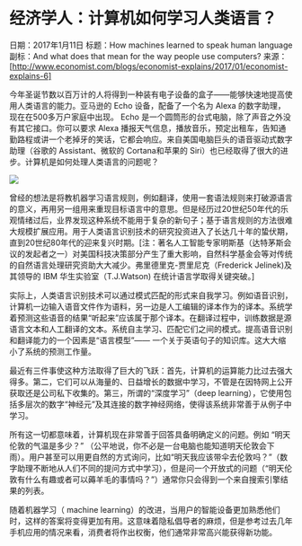 # 经济学人：计算机如何学习人类语言？

日期：2017年1月11日
标题：How machines learned to speak human language
副标：And what does that mean for the way people use computers?
来源：[http://www.economist.com/blogs/economist-explains/2017/01/economist-explains-6]

今年圣诞节数以百万计的人将得到一种装有电子设备的盒子——能够快速地提高使用人类语言的能力。亚马逊的 Echo 设备，配备了一个名为 Alexa 的数字助理，现在在500多万户家庭中出现。 Echo 是一个圆筒形的台式电脑，除了声音之外没有其它接口。你可以要求 Alexa 播报天气信息，播放音乐，预定出租车，告知通勤路程或讲一个老掉牙的笑话，它都会响应。来自美国电脑巨头的语音驱动式数字助理（谷歌的 Assistant、微软的 Cortana和苹果的 Siri）也已经取得了很大的进步。计算机是如何处理人类语言的问题呢？

![](http://riboseyim-qiniu.riboseyim.com/NLP_Amazon_Echo.jpg)

曾经的想法是将教机器学习语言规则，例如翻译，使用一套语法规则来打破源语言的意义，再用另一组用来重现目标语言中的意思。但是经历过20世纪50年代的乐观情绪过后，业界发现这种系统不能用于复杂的新句子；基于语言规则的方法很难大规模扩展应用。用于人类语言识别技术的研究投资进入了长达几十年的蛰伏期，直到20世纪80年代的迎来复兴时期。[注：著名人工智能专家明斯基（达特茅斯会议的发起者之一）对美国科技决策部分产生了重大影响，自然科学基金会等对传统的自然语言处理研究资助大大减少。弗里德里克-贾里尼克（Frederick Jelinek)及其领导的 IBM 华生实验室（T.J.Watson) 在统计语言学取得关键突破。]

实际上，人类语言识别技术可以通过模式匹配的形式来自我学习。例如语音识别，计算机一边输入语音文件作为语料，另一边是人工编辑的译本作为的译本。系统学着预测这些语音的结果“听起来”应该属于那个译本。在翻译过程中，训练数据是源语言文本和人工翻译的文本。系统自主学习、匹配它们之间的模式。提高语音识别和翻译能力的一个因素是“语言模型”—— 一个关于英语句子的知识库。这大大缩小了系统的预测工作量。

最近有三件事使这种方法取得了巨大的飞跃：首先，计算机的运算能力比过去强大得多。第二，它们可以从海量的、日益增长的数据中学习，不管是在因特网上公开获取还是公司私下收集的。第三，所谓的“深度学习”（deep learning），它使用包括多层次的数字“神经元”及其连接的数字神经网络，使得该系统非常善于从例子中学习。

所有这一切都意味着，计算机现在非常善于回答具备明确定义的问题。例如 “明天伦敦的气温是多少？” （公平地说，你不必是一台电脑也能知道明天伦敦会下雨）。用户甚至可以用更自然的方式询问，比如“明天我应该带伞去伦敦吗？”（数字助理不断地从人们不同的提问方式中学习），但是问一个开放式的问题（“明天伦敦有什么有趣或者可以薅羊毛的事情吗？”）通常你只会得到一个来自搜索引擎结果的列表。

随着机器学习（ machine learning）的改进，当用户的智能设备更加熟悉他们时，这样的答案将变得更加有用。这意味着隐私倡导者的麻烦，但是参考过去几年手机应用的情况来看，消费者将作出权衡，他们通常非常高兴能获得新功能。
